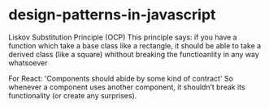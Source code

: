 # design-patterns-in-javascript

Liskov Substitution Principle (OCP) This principle says: if you have a function which take a base class like a rectangle, it should be able to take a derived class (like a square) whithout breaking the functioanlity in any way whatsoever

For React: 'Components should abide by some kind of contract'
So whenever a component uses another component, it shouldn’t break its functionality (or create any surprises).
